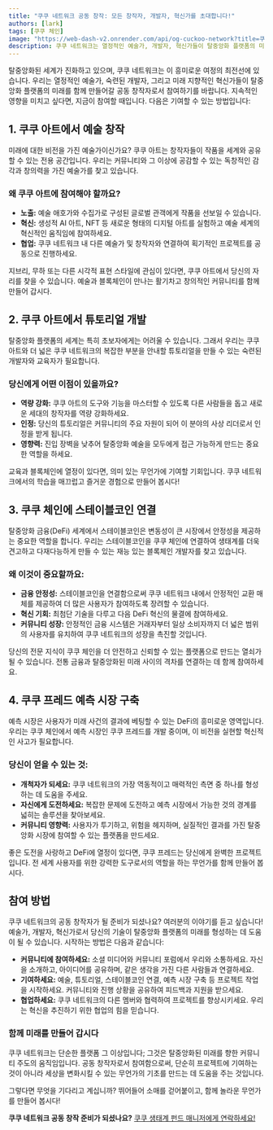 ```yaml
---
title: "쿠쿠 네트워크 공동 창작: 모든 창작자, 개발자, 혁신가를 초대합니다!"
authors: [lark]
tags: [쿠쿠 체인]
image: "https://web-dash-v2.onrender.com/api/og-cuckoo-network?title=쿠쿠 네트워크 공동 창작: 모든 창작자, 개발자, 혁신가를 초대합니다!"
description: 쿠쿠 네트워크는 열정적인 예술가, 개발자, 혁신가들이 탈중앙화 플랫폼의 미래를 함께 만들어갈 수 있도록 초대합니다. 우리는 예술을 창작하고, 튜토리얼을 개발하며, 스테이블코인을 연결하고, 쿠쿠 체인에서 예측 시장을 구축할 공동 창작자를 찾고 있습니다. 블록체인 세계에 영향을 미치고 싶다면, 지금이 기회입니다!
---
```


탈중앙화된 세계가 진화하고 있으며, 쿠쿠 네트워크는 이 흥미로운 여정의 최전선에 있습니다. 우리는 열정적인 예술가, 숙련된 개발자, 그리고 미래 지향적인 혁신가들이 탈중앙화 플랫폼의 미래를 함께 만들어갈 공동 창작자로서 참여하기를 바랍니다. 지속적인 영향을 미치고 싶다면, 지금이 참여할 때입니다. 다음은 기여할 수 있는 방법입니다:

## 1. **쿠쿠 아트에서 예술 창작**

미래에 대한 비전을 가진 예술가이신가요? 쿠쿠 아트는 창작자들이 작품을 세계와 공유할 수 있는 전용 공간입니다. 우리는 커뮤니티와 그 이상에 공감할 수 있는 독창적인 감각과 창의력을 가진 예술가를 찾고 있습니다.

### 왜 쿠쿠 아트에 참여해야 할까요?

- **노출:** 예술 애호가와 수집가로 구성된 글로벌 관객에게 작품을 선보일 수 있습니다.
- **혁신:** 생성적 AI 아트, NFT 등 새로운 형태의 디지털 아트를 실험하고 예술 세계의 혁신적인 움직임에 참여하세요.
- **협업:** 쿠쿠 네트워크 내 다른 예술가 및 창작자와 연결하여 획기적인 프로젝트를 공동으로 진행하세요.

지브리, 무하 또는 다른 시각적 표현 스타일에 관심이 있다면, 쿠쿠 아트에서 당신의 자리를 찾을 수 있습니다. 예술과 블록체인이 만나는 활기차고 창의적인 커뮤니티를 함께 만들어 갑시다.

## 2. **쿠쿠 아트에서 튜토리얼 개발**

탈중앙화 플랫폼의 세계는 특히 초보자에게는 어려울 수 있습니다. 그래서 우리는 쿠쿠 아트와 더 넓은 쿠쿠 네트워크의 복잡한 부분을 안내할 튜토리얼을 만들 수 있는 숙련된 개발자와 교육자가 필요합니다.

### 당신에게 어떤 이점이 있을까요?

- **역량 강화:** 쿠쿠 아트의 도구와 기능을 마스터할 수 있도록 다른 사람들을 돕고 새로운 세대의 창작자를 역량 강화하세요.
- **인정:** 당신의 튜토리얼은 커뮤니티의 주요 자원이 되어 이 분야의 사상 리더로서 인정을 받게 됩니다.
- **영향력:** 진입 장벽을 낮추어 탈중앙화 예술을 모두에게 접근 가능하게 만드는 중요한 역할을 하세요.

교육과 블록체인에 열정이 있다면, 의미 있는 무언가에 기여할 기회입니다. 쿠쿠 네트워크에서의 학습을 매끄럽고 즐거운 경험으로 만들어 봅시다!

## 3. **쿠쿠 체인에 스테이블코인 연결**

탈중앙화 금융(DeFi) 세계에서 스테이블코인은 변동성이 큰 시장에서 안정성을 제공하는 중요한 역할을 합니다. 우리는 스테이블코인을 쿠쿠 체인에 연결하여 생태계를 더욱 견고하고 다재다능하게 만들 수 있는 재능 있는 블록체인 개발자를 찾고 있습니다.

### 왜 이것이 중요할까요:

- **금융 안정성:** 스테이블코인을 연결함으로써 쿠쿠 네트워크 내에서 안정적인 교환 매체를 제공하여 더 많은 사용자가 참여하도록 장려할 수 있습니다.
- **혁신 기회:** 최첨단 기술을 다루고 다음 DeFi 혁신의 물결에 참여하세요.
- **커뮤니티 성장:** 안정적인 금융 시스템은 거래자부터 일상 소비자까지 더 넓은 범위의 사용자를 유치하여 쿠쿠 네트워크의 성장을 촉진할 것입니다.

당신의 전문 지식이 쿠쿠 체인을 더 안전하고 신뢰할 수 있는 플랫폼으로 만드는 열쇠가 될 수 있습니다. 전통 금융과 탈중앙화된 미래 사이의 격차를 연결하는 데 함께 참여하세요.

## 4. **쿠쿠 프레드 예측 시장 구축**

예측 시장은 사용자가 미래 사건의 결과에 베팅할 수 있는 DeFi의 흥미로운 영역입니다. 우리는 쿠쿠 체인에서 예측 시장인 쿠쿠 프레드를 개발 중이며, 이 비전을 실현할 혁신적인 사고가 필요합니다.

### 당신이 얻을 수 있는 것:

- **개척자가 되세요:** 쿠쿠 네트워크의 가장 역동적이고 매력적인 측면 중 하나를 형성하는 데 도움을 주세요.
- **자신에게 도전하세요:** 복잡한 문제에 도전하고 예측 시장에서 가능한 것의 경계를 넓히는 솔루션을 찾아보세요.
- **커뮤니티 영향력:** 사용자가 투기하고, 위험을 헤지하며, 실질적인 결과를 가진 탈중앙화 시장에 참여할 수 있는 플랫폼을 만드세요.

좋은 도전을 사랑하고 DeFi에 열정이 있다면, 쿠쿠 프레드는 당신에게 완벽한 프로젝트입니다. 전 세계 사용자를 위한 강력한 도구로서의 역할을 하는 무언가를 함께 만들어 봅시다.

## **참여 방법**

쿠쿠 네트워크의 공동 창작자가 될 준비가 되셨나요? 여러분의 이야기를 듣고 싶습니다! 예술가, 개발자, 혁신가로서 당신의 기술이 탈중앙화 플랫폼의 미래를 형성하는 데 도움이 될 수 있습니다. 시작하는 방법은 다음과 같습니다:

- **커뮤니티에 참여하세요:** 소셜 미디어와 커뮤니티 포럼에서 우리와 소통하세요. 자신을 소개하고, 아이디어를 공유하며, 같은 생각을 가진 다른 사람들과 연결하세요.
- **기여하세요:** 예술, 튜토리얼, 스테이블코인 연결, 예측 시장 구축 등 프로젝트 작업을 시작하세요. 커뮤니티와 진행 상황을 공유하여 피드백과 지원을 받으세요.
- **협업하세요:** 쿠쿠 네트워크의 다른 멤버와 협력하여 프로젝트를 향상시키세요. 우리는 혁신을 추진하기 위한 협업의 힘을 믿습니다.

### **함께 미래를 만들어 갑시다**

쿠쿠 네트워크는 단순한 플랫폼 그 이상입니다; 그것은 탈중앙화된 미래를 향한 커뮤니티 주도의 움직임입니다. 공동 창작자로서 참여함으로써, 단순히 프로젝트에 기여하는 것이 아니라 세상을 변화시킬 수 있는 무언가의 기초를 만드는 데 도움을 주는 것입니다.

그렇다면 무엇을 기다리고 계십니까? 뛰어들어 소매를 걷어붙이고, 함께 놀라운 무언가를 만들어 봅시다!

**쿠쿠 네트워크 공동 창작 준비가 되셨나요?** [쿠쿠 생태계 펀드 매니저에게 연락하세요!](https://t.me/mikethrift)
